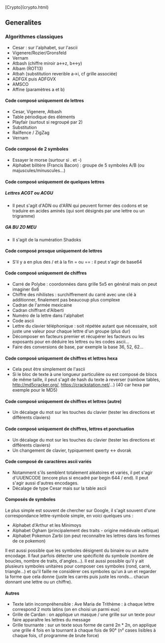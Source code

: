 <head>
  <meta http-equiv="content-type" content="text/html; charset=utf-8" />
  <title>Methode - Crypto messages</title>
</head>
[Crypto](crypto.html)

## Generalites


### Algorithmes classiques
- Cesar : sur l'alphabet, sur l'ascii
- Vigenere/Rozier/Gronsfeld
- Vernam
- Atbash (chiffre miroir a<->z, b<->y)
- Albam (ROT13)
- Atbah (substitution reverible a->i, cf grille associée)
- ADFGX puis ADFGVX
- AMSCO
- Affine (paramètres a et b)

#### Code composé uniquement de lettres
- Cesar, Vigenere, Atbash
- Table périodique des éléments
- Playfair (surtout si regroupé par 2)
- Substitution
- Railfence / ZigZag
- Vernam

#### Code composé de 2 symboles

- Essayer le morse (surtour si . et -)
- Alphabet bilitère (Francis Bacon) : groupe de 5 symboles A/B (ou majuscules/minuscules...)

#### Code composé uniquement de quelques lettres

##### Lettres ACGT ou ACGU
- Il peut s'agit d'ADN ou d'ARN qui peuvent former des codons et se traduire en acides aminés (qui sont désignés par une lettre ou un trigramme)

##### GA BU ZO MEU
- Il s'agit de la numération Shadoks

#### Code composé presque uniquement de lettres

- S'il y a en plus des / et à la fin = ou == : il peut s'agir de base64
 

#### Code composé uniquement de chiffres

- Carré de Polybe : coordonnées dans grille 5x5 en général mais on peut imaginer 6x6
- Chiffre des nihilistes : surchiffrement du carré avec une clé à additionner, finalement pas beaucoup plus complexe
- Cadran de l'armée mexicaine
- Cadran chiffrant d'Alberti
- Numéro de la lettre dans l'alphabet
- Code ascii
- Lettre du clavier téléphonique : soit répétée autant que nécessaire, soit juste une valeur pour chaque lettre d'un groupe (plus dur)
- Décomposer en facteurs premier et récupérer les facteurs ou les exposants pour en déduire les lettres ou les codes ascii...
- Faire des conversions de base, par exemple la base 36, 52, 62...



#### Code composé uniquement de chiffres et lettres hexa

- Cela peut être simplement de l'ascii
- Si le bloc de texte à une longueur particulière ou est composé de blocs de même taille, il peut s'agit de hash du texte à reverser (rainbow tables, http://md5cracker.org/, https://crackstation.net/...) (40 car hexa par exemple pour le MD5)

#### Code composé uniquement de chiffres et lettres (autre)

- Un décalage du mot sur les touches du clavier (tester les directions et différents claviers)

#### Code composé uniquement de chiffres, lettres et ponctuation

- Un décalage du mot sur les touches du clavier (tester les directions et différents claviers)
- Un changement de clavier, typiquement qwerty <-> dvorak


#### Code composé de caractères ascii variés

- Notamment s'ils semblent totalement aléatoires et variés, il pet s'agir d'UUENCODE (encore plus si encadré par begin 644 / end). Il peut s'agir aussi d'autres encodages.
- Décalage de type Cesar mais sur la table ascii

#### Composés de symboles
Le plus simple est souvent de chercher sur Google, il s'agit souvent d'une correspondance lettre-symbole simple, en voici quelques uns :
- Alphabet d'Arthur et les Minimoys
- Alphabet Ogham (principalement des traits - origine médiévale celtique)
- Alphabet Pokemon Zarbi (on peut reconnaître les lettres dans les formes de ce pokemon)

Il est aussi possible que les symboles désignent du binaire ou un autre encodage.
Il faut parfois détecter une spécificité du symbole (nombre de boucles, nombre de traits, d'angles...).
Il est aussi possible qu'il y ait plusieurs symboles unitaires pour composer ces symboles (rond, carré, triangle...) et qu'il faille ne considérer ces symboles qu'un à un et regarder la forme que cela donne (juste les carrés puis juste les ronds... chacun donnant une lettre ou un chiffre).

#### Autres
- Texte latin incompréhensible : Ave Maria de Trithème : à chaque lettre correspond 2 mots latins (on en choisi un parmi eux)
- Grille de Cardan : on applique un masque / une grille sur un texte pour faire apparaître les lettres du message
- Grille tournante : sur un texte sous forme de carré 2n * 2n, on applique une grille 4 fois en la tournant à chaque fois de 90° (n² cases lisibles à chaque fois, cf programme de brute force)



